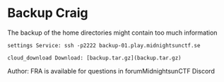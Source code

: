# Backup Craig

 The backup of the home directories might contain too much information

    settings Service: ssh -p2222 backup-01.play.midnightsunctf.se 

    cloud_download Download: [backup.tar.gz](backup.tar.gz)

Author: FRA is available for questions in forumMidnightsunCTF Discord


